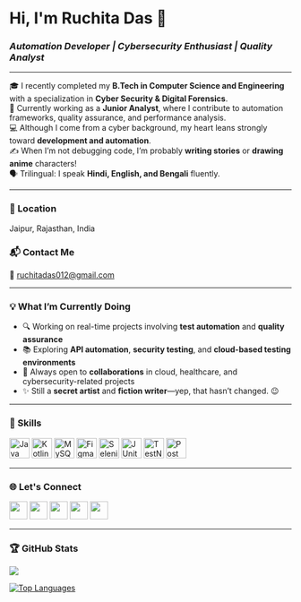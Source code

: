 # Hi, I'm Ruchita Das 👋  
### *Automation Developer | Cybersecurity Enthusiast | Quality Analyst*

---

🎓 I recently completed my **B.Tech in Computer Science and Engineering** with a specialization in **Cyber Security & Digital Forensics**.  
💼 Currently working as a **Junior Analyst**, where I contribute to automation frameworks, quality assurance, and performance analysis.  
💻 Although I come from a cyber background, my heart leans strongly toward **development and automation**.  
✍️ When I’m not debugging code, I’m probably **writing stories** or **drawing anime** characters!  
🗣️ Trilingual: I speak **Hindi, English, and Bengali** fluently.

---

### 📍 Location  
Jaipur, Rajasthan, India

### 📬 Contact Me  
📧 [ruchitadas012@gmail.com](mailto:ruchitadas012@gmail.com)

---

### 💡 What I’m Currently Doing
- 🔍 Working on real-time projects involving **test automation** and **quality assurance**
- 📚 Exploring **API automation**, **security testing**, and **cloud-based testing environments**
- 🤝 Always open to **collaborations** in cloud, healthcare, and cybersecurity-related projects
- ✨ Still a **secret artist** and **fiction writer**—yep, that hasn’t changed. 😉

---

### 🚀 Skills

<p align="left">
<a href="https://www.oracle.com/java/" target="_blank"><img src="https://raw.githubusercontent.com/danielcranney/readme-generator/main/public/icons/skills/java-colored.svg" width="36" height="36" alt="Java" /></a>
<a href="https://kotlinlang.org/" target="_blank"><img src="https://raw.githubusercontent.com/danielcranney/readme-generator/main/public/icons/skills/kotlin-colored.svg" width="36" height="36" alt="Kotlin" /></a>
<a href="https://www.mysql.com/" target="_blank"><img src="https://raw.githubusercontent.com/danielcranney/readme-generator/main/public/icons/skills/mysql-colored.svg" width="36" height="36" alt="MySQL" /></a>
<a href="https://www.figma.com/" target="_blank"><img src="https://raw.githubusercontent.com/danielcranney/readme-generator/main/public/icons/skills/figma-colored.svg" width="36" height="36" alt="Figma" /></a>
<a href="https://www.selenium.dev/" target="_blank"><img src="https://raw.githubusercontent.com/danielcranney/readme-generator/main/public/icons/skills/selenium-colored.svg" width="36" height="36" alt="Selenium" /></a>
<a href="https://junit.org/junit5/" target="_blank"><img src="https://raw.githubusercontent.com/danielcranney/readme-generator/main/public/icons/skills/junit-colored.svg" width="36" height="36" alt="JUnit" /></a>
<a href="https://testng.org/" target="_blank"><img src="https://www.vectorlogo.zone/logos/testng/testng-icon.svg" width="36" height="36" alt="TestNG" /></a>
<a href="https://www.postman.com/" target="_blank"><img src="https://www.vectorlogo.zone/logos/getpostman/getpostman-icon.svg" width="36" height="36" alt="Postman" /></a>
</p>

---

### 🌐 Let's Connect

<p align="left">
  <a href="https://github.com/ruchitadas-18" target="_blank"><img src="https://raw.githubusercontent.com/danielcranney/readme-generator/main/public/icons/socials/github.svg" width="32" height="32" /></a>
  <a href="https://www.linkedin.com/in/ruchita3003" target="_blank"><img src="https://raw.githubusercontent.com/danielcranney/readme-generator/main/public/icons/socials/linkedin.svg" width="32" height="32" /></a>
  <a href="http://www.instagram.com/ruchitadas_21" target="_blank"><img src="https://raw.githubusercontent.com/danielcranney/readme-generator/main/public/icons/socials/instagram.svg" width="32" height="32" /></a>
  <a href="http://www.medium.com/@ruchita21" target="_blank"><img src="https://raw.githubusercontent.com/danielcranney/readme-generator/main/public/icons/socials/medium.svg" width="32" height="32" /></a>
  <a href="https://www.behance.com/ruchita20bcy10" target="_blank"><img src="https://raw.githubusercontent.com/danielcranney/readme-generator/main/public/icons/socials/behance.svg" width="32" height="32" /></a>
</p>

---

### 🏆 GitHub Stats

<p align="left">
  <a href="https://github.com/ruchitadas-18">
    <img src="https://github-readme-streak-stats.herokuapp.com/?user=ruchitadas-18&stroke=ffffff&background=1c1917&ring=0891b2&fire=0891b2&currStreakNum=ffffff&currStreakLabel=0891b2&sideNums=ffffff&sideLabels=ffffff&dates=ffffff&hide_border=true" />
  </a>
</p>

<p align="left">
  <a href="https://github.com/ruchitadas-18">
    <img src="https://github-readme-stats.vercel.app/api/top-langs/?username=ruchitadas-18&langs_count=10&title_color=facc15&text_color=ffffff&icon_color=0891b2&bg_color=1c1917&hide_border=true&locale=en&custom_title=Top%20%Languages" alt="Top Languages" />
  </a>
</p>
